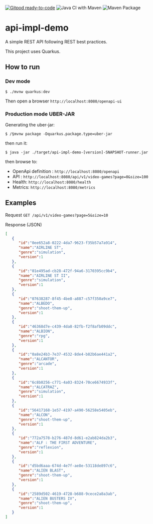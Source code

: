 [![Gitpod ready-to-code](https://img.shields.io/badge/Gitpod-ready--to--code-blue?logo=gitpod)](https://gitpod.io/#https://github.com/fxrobin/api-impl-demo)
![Java CI with Maven](https://github.com/fxrobin/api-impl-demo/workflows/Java%20CI%20with%20Maven/badge.svg)
![Maven Package](https://github.com/fxrobin/api-impl-demo/workflows/Maven%20Package/badge.svg)


# api-impl-demo

A simple REST API following REST best practices.

This project uses Quarkus.

## How to run

### Dev mode

```
$ ./mvnw quarkus:dev
```

Then open a browser `http://localhost:8080/openapi-ui`

### Production mode UBER-JAR

Generating the uber-jar:

```
$ /§mvnw package -Dquarkus.package.type=uber-jar
```

then run it:

```
$ java -jar ./target/api-impl-demo-[version]-SNAPSHOT-runner.jar
```

then browse to: 

- OpenApi definition : `http://localhost:8080/openapi`
- API : `http://localhost:8080/api/v1/video-games?page=0&size=100`
- Health: `http://localhost:8080/health`
- Metrics: `http://localhost:8080/metrics`

## Examples

Request `GET /api/v1/video-games?page=5&size=10`

Response (JSON)
```json
[
   {
      "id":"0ee652a8-0222-4da7-9623-f35b57a7a914",
      "name":"AIRLINE ST",
      "genre":"simulation",
      "version":1
   },
   {
      "id":"01e495ad-cb28-472f-94a6-3170395cc9b4",
      "name":"AIRLINE ST II",
      "genre":"simulation",
      "version":1
   },
   {
      "id":"07638287-8f45-4be8-a887-c57f350a9ce7",
      "name":"ALBEDO",
      "genre":"shoot-them-up",
      "version":1
   },
   {
      "id":"46368d7e-c439-4da8-82fb-f2f8afb09ddc",
      "name":"ALBION",
      "genre":"rpg",
      "version":1
   },
   {
      "id":"0a8e24b3-7e37-4532-8de4-b82b6ae441a2",
      "name":"ALCANTOR",
      "genre":"arcade",
      "version":1
   },
   {
      "id":"6c8b0256-c771-4a03-8324-70ce6674933f",
      "name":"ALCATRAZ",
      "genre":"simulation",
      "version":1
   },
   {
      "id":"56417168-1e57-4197-a490-56258e5405eb",
      "name":"ALCON",
      "genre":"shoot-them-up",
      "version":1
   },
   {
      "id":"772a7578-b276-487d-8d61-e2ab824da2b3",
      "name":"ALF : THE FIRST ADVENTURE",
      "genre":"reflexion",
      "version":1
   },
   {
      "id":"d5bd6aaa-674d-4e7f-ae8e-53118de897c6",
      "name":"ALIEN BLAST",
      "genre":"shoot-them-up",
      "version":1
   },
   {
      "id":"2589d502-4619-4728-b688-9cece2a8a3ab",
      "name":"ALIEN BUSTERS IV",
      "genre":"shoot-them-up",
      "version":1
   }
]
```
